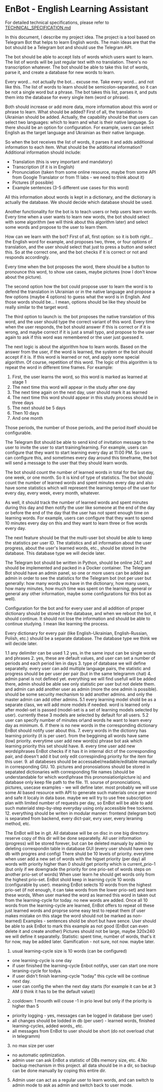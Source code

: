 # EnBot - English Learning Assistant

For detailed technical specifications, please refer to [TECHNICAL_SPECIFICATION.md](TECHNICAL_SPECIFICATION.md)

In this document, I describe my project idea. The project is a tool based on Telegram Bot that helps to learn English words. The main ideas are that the bot should be a Telegram bot and should use the Telegram API.

The bot should be able to accept lists of words which users want to learn. The list of words will be just regular text with no translation. There's no transcription whatever. The bot should be able to take this list of words, parse it, and create a database for new words to learn.

Every word... not actually the bot... excuse me. Take every word... and not like this. The list of words to learn should be semicolon-separated, so it can be not a single word but a phrase. The bot takes this list, parses it, and puts them into the database for every single item (word or phrase).

Both should increase or add more data, more information about this word or phrase to learn. What should be added? First of all, the translation to Ukrainian should be added. Actually, the capability should be that users can select two languages: which to learn and what is their native language. So there should be an option for configuration. For example, users can select English as the target language and Ukrainian as their native language.

So when the bot receives the list of words, it parses it and adds additional information to each item. What should be the additional information? Additional information should include:

- Translation (this is very important and mandatory)
- Transcription (if it is in English)
- Pronunciation (taken from some online resource, maybe from some API from Google Translator or from 11 labs - we need to think about it)
- Pictures (if possible)
- Example sentences (3-5 different use cases for this word)

All this information about words is kept in a dictionary, and the dictionary is actually the database. We should decide which database should be used.

Another functionality for the bot is to teach users or help users learn words. Every time when a user wants to learn new words, the bot should select with some algorithm (we will think about this algorithm later) and select some words and propose to the user to learn them.

How can we learn with the bot? First of all, first option: so it is both right... the English word for example, and proposes two, three, or four options of translation, and the user should select that just to press a button and select this. So at the correct one, and the bot checks if it is correct or not and responds accordingly.

Every time when the bot proposes the word, there should be a button to pronounce this word, to show use cases, maybe pictures (now I don't know about the picture).

The second option how the bot could propose user to learn the word is to defend the translation in Ukrainian or in the native language and propose a few options (maybe 4 options) to guess what the word is in English. And those words should be... I mean, options should be like they should be really similar to the target word.

The third option to launch is: the bot proposes the native translation of this word, and the user should type the correct variant of this word. Every time when the user responds, the bot should answer if this is correct or if it is wrong, and maybe correct if it is just a small typo, and propose to the user again to ask if this word was remembered or the user just guessed it.

The next logic is about the algorithm how to learn words. Based on the answer from the user, if the word is learned, the system or the bot should accept if it is. If this word is learned or not, and apply some special algorithm. Of course, repetition of this word. The logic of this algorithm is to repeat the word in different time frames. For example:

1. First, the user learns the word, so this word is marked as learned at stage 1
2. The next time this word will appear in the study after one day
3. The next time again on the next day, user should mark it as learned
4. The next time this word should appear in this study process should be in three days
5. The next should be 5 days
6. Then 10 days
7. And one month

Those periods, the number of those periods, and the period itself should be configurable.

The Telegram Bot should be able to send kind of invitation message to the user to invite the user to start training/learning. For example, users can configure that they want to start learning every day at 11:00 PM. So users can configure this, and sometimes every day around this timeframe, the bot will send a message to the user that they should learn words.

The bot should count the number of learned words in total for the last day, one week, or one month. So it is kind of type of statistics. The bot should count the number of learned words and spent minutes every day and also have some statistics which will represent the learning tempo of the user for every day, every week, every month, whatever.

As well, it should track the number of learned words and spent minutes during this day and then notify the user like someone at the end of the day or before the end of the day that the user has not spent enough time on learning words. For example, users can configure that they want to spend 10 minutes every day on this and they want to learn three or five words every day.

The next feature should be that the multi-user bot should be able to keep the statistics per user ID. The statistics and all information about the user progress, about the user's learned words, etc., should be stored in the database. This database type we will decide later.

The Telegram bot should be written in Python, should be online 24/7, and should be implemented and packed in a Docker container. The Telegram Bot should have an admin panel, so one or more users can be added as admin in order to see the statistics for the Telegram bot (not per user but generally: how many words you have in the dictionary, how many users, how many minutes, how much time was spent on the learning, general or general any other information, maybe some configurations for this bot as well).

Configuration for the bot and for every user and all addition of proper dictionary should be stored in the database, and when we reboot the bot, it should continue. It should not lose the information and should be able to continue studying. I mean like learning the process.

Every dictionary for every pair (like English-Ukrainian, English-Russian, Polish, etc.) should be a separate database. The database type we think we will decide later.

1.1 any delimiter can be used
1.2 yes, in the same input can be single words and phrases
2. yes, these are default values, and user can set a number of periods and each period len in days
3. type of database we will define separatelly. every user can add multiple language pairs, the statistic and progress should be per user per pair (but in the same telegramm chat)
4. admin panel is not defined yet. everything we will find usefull will be added there, admin should be able see only statistic per user but not delete them. and admin can add another user as admin (more the one admin is possible). should be some security mechanism to add another admins. and only the master admin can add other admins.
5.1 every learning model shold be as a separate class, we will add more models if needed. word is learned only after model-set is passed (model-set is a set of learning models selected by user). currently these 3 models are selected by default for all users.
5.2 user can specify number of minutes or\and words he want to learn every day as minimum.
6. if there is no new words in the corresponding dictionary EnBot should notify user about this.
7. every words in the dictionry has learning priority (it is per user). from the beggining all words have same (low) priority. everytime user add new word(s) phrase bot ask which learning priority this set should have.
8. every time user add new words\phrases EnBot checks if it has it in internal dict of the corresponding pair, and doesn't add it but only edit correspinding priority for the item for this user.
9. all databeses should be accessabel/readable/editable manually in corresponding GIU.
10. pictures and pronosiations should be stored in sepatated dictionaries with corresponding file names (should be understandable for which word\phrase this prononsiation\picture is) and database only keep file path to the file.
11. sourse of prononciations, pictures, usecase examples - we will define later. most probably we will use some AI based resource with API to generate such materials once per word and safe it localy in data base. maybe we will try to use free subscription plan with limited number of requests per day, so EnBot will be able to add such materiald step-by-step everyday using only accessible free tockens.
12. everything should be writen in modular manner: frontend (telegram bot) is separated from backend, every dict-pair, evry user, every leraning method, etc.

The EnBot will be in git.
All database will be on disc in one big directory. reserve copy of this dir will be done separatelly. 
All user information (progress) will be stored forever, but can be deleted manualy by admin by deleting correspondin table in database GUI (every user should have own db with progres and config)
There shuld be 10 levels of priority. everytime when user add a new set of words with the higset priority (per day) all words with priority higher than 0 should get priority which is current_prio-1 (but only if we downgrade the priority for one prio-set of words steps on another prio-set of words) 
When user learn he should get words only from the highest prio-set. 
EnBot shold keep in learning cycle 10 words (configurable by user). meaning EnBot selects 10 words from the highest prio-set (if not enough, it can take words from the lower prio-set) and learn these words,
When user marked the word as learned this word in taken out from the learning-cycle for today. no new words are added. Once all 10 words from the learning-cycle are learned, EnBot offers to repeat oll these just learned words and proprse some easy test to repeat them (if user makes mistake on this stage the word should not be marked as non-learned)
Examples -  sentences shold be short but have sence. User should be able to ask EnBot to mark this example as not good (EnBot can even delete it and create another)
Pictures should not be large, maybe 320x240 we will define it separatelly.
Statistic: spent time, number of words, that's it for now, may be added later.
Gamification - not sure, not now. maybe later.

1. usual learning-cycle size is 10 words (can be configured)
- one learning-cycle is one day
 - if user finished the learning-cycle Enbot notifys, user can start one more leraning-cycle for todya.
 - if user didn't finish learning-cycle "today" this cycle will be continue next day.
 - user can config the when the next day starts (for example it can be at 3 AM (i think it has to be the default value))
2. cooldown: 1 mounth will couse -1 in prio level but only if the priority is higher than 5
- priority logging - yes, messages can be logged in database (per user)
- all changes should be lodded in db (per user) - learned words, finished learning-cycles, added words,, etc.
- all messages from EnBot to user should be short (do not overload chat in telegramm)
3. no max size per user
- no automatic optimization.
- admin user can ask EnBot a statistic of DBs memory size, etc.
4.No backup mechanism in this project. all data should be in a dir, so backup can be done manually by coping this entire dir.
5. Admin user can act as a regular user to learn words, and can switch to admin mode to ask as admin and switch back to user mode.